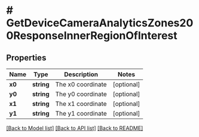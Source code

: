# # GetDeviceCameraAnalyticsZones200ResponseInnerRegionOfInterest

## Properties

Name | Type | Description | Notes
------------ | ------------- | ------------- | -------------
**x0** | **string** | The x0 coordinate | [optional]
**y0** | **string** | The y0 coordinate | [optional]
**x1** | **string** | The x1 coordinate | [optional]
**y1** | **string** | The y1 coordinate | [optional]

[[Back to Model list]](../../README.md#models) [[Back to API list]](../../README.md#endpoints) [[Back to README]](../../README.md)
